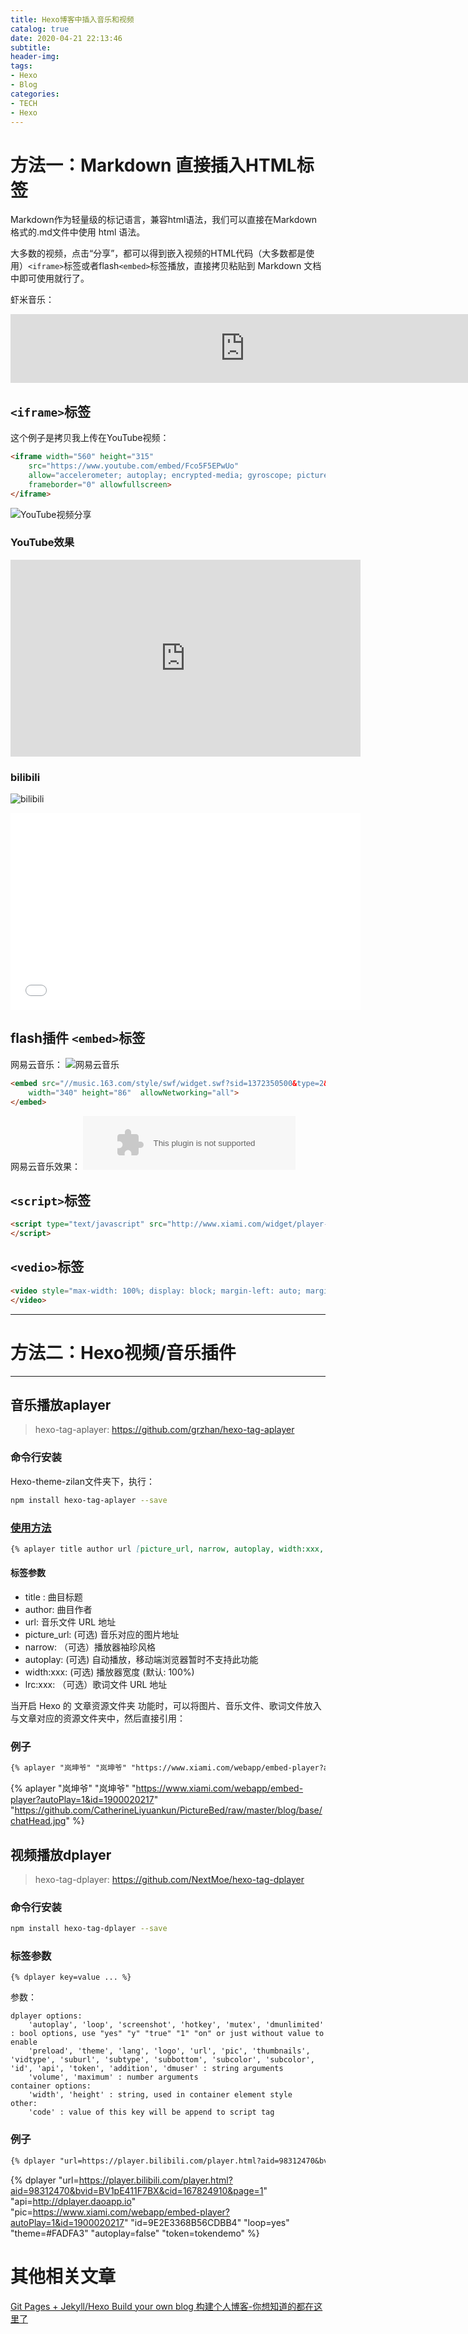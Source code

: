 ```yaml
---
title: Hexo博客中插入音乐和视频
catalog: true
date: 2020-04-21 22:13:46
subtitle:
header-img:
tags:
- Hexo
- Blog
categories:
- TECH
- Hexo
---
```


# 方法一：Markdown 直接插入HTML标签

Markdown作为轻量级的标记语言，兼容html语法，我们可以直接在Markdown格式的.md文件中使用 html 语法。

大多数的视频，点击“分享”，都可以得到嵌入视频的HTML代码（大多数都是使用）`<iframe>`标签或者flash`<embed>`标签播放，直接拷贝粘贴到 Markdown 文档中即可使用就行了。

虾米音乐：
<iframe frameborder="no" border="0" marginwidth="0" marginheight="0" width="750" height="110" loading="lazy" sandbox="allow-popups allow-scripts allow-same-origin" src="https://www.xiami.com/webapp/embed-player?autoPlay=1&id=1900020217"></iframe>


## `<iframe>`标签

这个例子是拷贝我上传在YouTube视频：

```html
<iframe width="560" height="315" 
    src="https://www.youtube.com/embed/Fco5F5EPwUo"
    allow="accelerometer; autoplay; encrypted-media; gyroscope; picture-in-picture"
    frameborder="0" allowfullscreen>
</iframe>
```

![YouTube视频分享](https://github.com/CatherineLiyuankun/PictureBed/raw/master/blog/post/Hexo%E5%8D%9A%E5%AE%A2%E4%B8%AD%E6%8F%92%E5%85%A5%E9%9F%B3%E4%B9%90%E5%92%8C%E8%A7%86%E9%A2%91/youtube.gif)

### YouTube效果

<iframe width="560" height="315" src="https://www.youtube.com/embed/_9aM609I-m0" frameborder="0" allow="accelerometer; autoplay; encrypted-media; gyroscope; picture-in-picture" allowfullscreen></iframe>

### bilibili

![bilibili](https://github.com/CatherineLiyuankun/PictureBed/raw/master/blog/post/Hexo%E5%8D%9A%E5%AE%A2%E4%B8%AD%E6%8F%92%E5%85%A5%E9%9F%B3%E4%B9%90%E5%92%8C%E8%A7%86%E9%A2%91/bilibili.png)

<iframe width="560" height="315" src="//player.bilibili.com/player.html?aid=98312470&bvid=BV1pE411F7BX&cid=167824910&page=1" frameborder="0" framespacing="0"  allow="accelerometer; autoplay; encrypted-media; gyroscope; picture-in-picture" allowfullscreen> </iframe>

## flash插件 `<embed>`标签
网易云音乐：
![网易云音乐](https://github.com/CatherineLiyuankun/PictureBed/raw/master/blog/post/Hexo%E5%8D%9A%E5%AE%A2%E4%B8%AD%E6%8F%92%E5%85%A5%E9%9F%B3%E4%B9%90%E5%92%8C%E8%A7%86%E9%A2%91/neteaseMusic.png)

```html
<embed src="//music.163.com/style/swf/widget.swf?sid=1372350500&type=2&auto=1&width=320&height=66"
    width="340" height="86"  allowNetworking="all">
</embed>
```

网易云音乐效果：
<embed src="//music.163.com/style/swf/widget.swf?sid=1372350500&type=2&auto=1&width=320&height=66"
    width="340" height="86"  allowNetworking="all">
</embed>

## `<script>`标签

```html
<script type="text/javascript" src="http://www.xiami.com/widget/player-single?uid=32329501&sid=1776238762&mode=js">
</script>
```

## `<vedio>`标签

```html
<video style="max-width: 100%; display: block; margin-left: auto; margin-right: auto;" controls src="https://www.bilibili.com/video/BV1Ta4y1t7UX/">
</video>
```

----

# 方法二：Hexo视频/音乐插件

----

## 音乐播放aplayer

> hexo-tag-aplayer: https://github.com/grzhan/hexo-tag-aplayer

### 命令行安装

Hexo-theme-zilan文件夹下，执行：

```bash
npm install hexo-tag-aplayer --save
```

### [使用方法](https://github.com/MoePlayer/hexo-tag-aplayer/raw/master/docs/README-zh_cn.md)

```markdown
{% aplayer title author url [picture_url, narrow, autoplay, width:xxx, lrc:xxx] %}
```

#### 标签参数

* title : 曲目标题
* author: 曲目作者
* url: 音乐文件 URL 地址
* picture_url: (可选) 音乐对应的图片地址
* narrow: （可选）播放器袖珍风格
* autoplay: (可选) 自动播放，移动端浏览器暂时不支持此功能
* width:xxx: (可选) 播放器宽度 (默认: 100%)
* lrc:xxx: （可选）歌词文件 URL 地址

当开启 Hexo 的 文章资源文件夹 功能时，可以将图片、音乐文件、歌词文件放入与文章对应的资源文件夹中，然后直接引用：

### 例子

```markdown
{% aplayer "岚坤爷" "岚坤爷" "https://www.xiami.com/webapp/embed-player?autoPlay=1&id=1900020217" "https://github.com/CatherineLiyuankun/PictureBed/raw/master/blog/base/chatHead.jpg" %}
```

{% aplayer "岚坤爷" "岚坤爷" "https://www.xiami.com/webapp/embed-player?autoPlay=1&id=1900020217" "https://github.com/CatherineLiyuankun/PictureBed/raw/master/blog/base/chatHead.jpg" %}

## 视频播放dplayer

> hexo-tag-dplayer: https://github.com/NextMoe/hexo-tag-dplayer

### 命令行安装

```bash
npm install hexo-tag-dplayer --save
```

### 标签参数

```
{% dplayer key=value ... %}
```

参数：

```
dplayer options:
    'autoplay', 'loop', 'screenshot', 'hotkey', 'mutex', 'dmunlimited' : bool options, use "yes" "y" "true" "1" "on" or just without value to enable
    'preload', 'theme', 'lang', 'logo', 'url', 'pic', 'thumbnails', 'vidtype', 'suburl', 'subtype', 'subbottom', 'subcolor', 'subcolor', 'id', 'api', 'token', 'addition', 'dmuser' : string arguments
    'volume', 'maximum' : number arguments
container options:
    'width', 'height' : string, used in container element style
other:
    'code' : value of this key will be append to script tag
```

### 例子

```markdown
{% dplayer "url=https://player.bilibili.com/player.html?aid=98312470&bvid=BV1pE411F7BX&cid=167824910&page=1" "api=http://dplayer.daoapp.io" "pic=https://www.xiami.com/webapp/embed-player?autoPlay=1&id=1900020217" "id=9E2E3368B56CDBB4" "loop=yes" "theme=#FADFA3" "autoplay=false" "token=tokendemo" %}
```

{% dplayer "url=https://player.bilibili.com/player.html?aid=98312470&bvid=BV1pE411F7BX&cid=167824910&page=1" "api=http://dplayer.daoapp.io" "pic=https://www.xiami.com/webapp/embed-player?autoPlay=1&id=1900020217" "id=9E2E3368B56CDBB4" "loop=yes" "theme=#FADFA3" "autoplay=false" "token=tokendemo" %}

# 其他相关文章

[Git Pages + Jekyll/Hexo Build your own blog 构建个人博客-你想知道的都在这里了](../Git-Pages-Jekyll-Hexo-Build-your-own-blog.html)